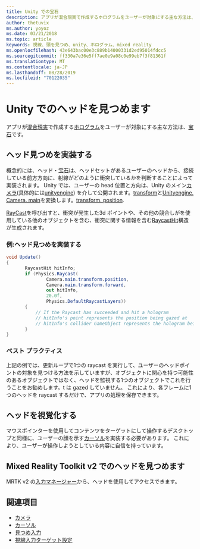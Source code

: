 ```yaml
---
title: Unity での宝石
description: アプリが混合現実で作成するホログラムをユーザーが対象にする主な方法は、宝石です。
author: thetuvix
ms.author: yoyoz
ms.date: 03/21/2018
ms.topic: article
keywords: 視線、頭を見つめ、unity、ホログラム、mixed reality
ms.openlocfilehash: 43e643bac00e3c889b14000331d2ed95014fdcc5
ms.sourcegitcommit: ff330a7e36e5ff7ae0e9a08c0e99eb7f3f81361f
ms.translationtype: MT
ms.contentlocale: ja-JP
ms.lasthandoff: 08/28/2019
ms.locfileid: "70122035"
---
```

# <a name="head-gaze-in-unity"></a>Unity でのヘッドを見つめます

アプリが[混合現実](mixed-reality.md)で作成する[ホログラム](hologram.md)をユーザーが対象にする主な方法は、[宝石](gaze.md)です。


## <a name="implementing-head-gaze"></a>ヘッド見つめを実装する

概念的には、ヘッド・[宝石](gaze.md)は、ヘッドセットがあるユーザーのヘッドから、接続している前方方向に、射線がどのように衝突しているかを判断することによって実装されます。 Unity では、ユーザーの head 位置と方向は、Unity のメイン[カメラ](camera-in-unity.md)(具体的には[unityengine](http://docs.unity3d.com/ScriptReference/Camera-main.html)) を介して公開されます。[transform](http://docs.unity3d.com/ScriptReference/Transform-forward.html)と[Unityengine. Camera. main](http://docs.unity3d.com/ScriptReference/Camera-main.html)を変換します。[transform. position](http://docs.unity3d.com/ScriptReference/Transform-position.html).

[RayCast](http://docs.unity3d.com/ScriptReference/Physics.Raycast.html)を呼び出すと、衝突が発生した3d ポイントや、その他の競合しがを使用している他のオブジェクトを含む、衝突に関する情報を含む[RaycastHit](http://docs.unity3d.com/ScriptReference/RaycastHit.html)構造が生成されます。

### <a name="example-implement-head-gaze"></a>例:ヘッド見つめを実装する

```cs
void Update()
{
       RaycastHit hitInfo;
       if (Physics.Raycast(
               Camera.main.transform.position,
               Camera.main.transform.forward,
               out hitInfo,
               20.0f,
               Physics.DefaultRaycastLayers))
       {
           // If the Raycast has succeeded and hit a hologram
           // hitInfo's point represents the position being gazed at
           // hitInfo's collider GameObject represents the hologram being gazed at
       }
}
```

### <a name="best-practices"></a>ベスト プラクティス

上記の例では、更新ループで1つの raycast を実行して、ユーザーのヘッドポイントの対象を見つける方法を示していますが、オブジェクトに関心を持つ可能性のあるオブジェクトではなく、ヘッドを監視する1つのオブジェクトでこれを行うことをお勧めします。t は gazed していません。 これにより、各フレームに1つのヘッドを raycast するだけで、アプリの処理を保存できます。

## <a name="visualizing-head-gaze"></a>ヘッドを視覚化する

マウスポインターを使用してコンテンツをターゲットにして操作するデスクトップと同様に、ユーザーの顔を示す[カーソル](cursors.md)を実装する必要があります。 これにより、ユーザーが操作しようとしている内容に自信を持っています。

## <a name="head-gaze-in-the-mixed-reality-toolkit-v2"></a>Mixed Reality Toolkit v2 でのヘッドを見つめます
MRTK v2 の[入力マネージャー](https://microsoft.github.io/MixedRealityToolkit-Unity/Documentation/Input/Overview.html)から、ヘッドを使用してアクセスできます。

## <a name="see-also"></a>関連項目
* [カメラ](camera-in-unity.md)
* [カーソル](cursors.md)
* [見つめ入力](gaze.md)
* [視線入力ターゲット設定](gaze-targeting.md)
